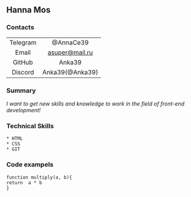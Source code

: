 ## Hanna Mos

### Contacts

|           |               |
|:---------:|:-------------:|
|Telegram   | @AnnaCe39     |
|Email      | asuper@mail.ru|
|GitHub     | Anka39        |
|Discord    |Anka39(@Anka39)|

### Summary
_I want to get new skills and knowledge to work in the field of front-end development!_

### Technical Skills

    * HTML
    * CSS
    * GIT
### Code exampels
```
function multiply(a, b){
return  a * b
}

```